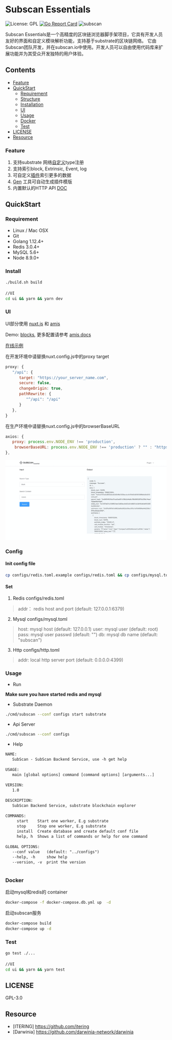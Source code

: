 # Subscan Essentials

![License: GPL](https://img.shields.io/badge/license-GPL-blue.svg)
[![Go Report Card](https://goreportcard.com/badge/github.com/itering/subscan)](https://goreportcard.com/report/github.com/itering/subscan)
![subscan](https://github.com/itering/subscan/workflows/subscan/badge.svg)

Subscan Essentials是一个高精度的区块链浏览器脚手架项目，它具有开发人员友好的界面和自定义模块解析功能，支持基于substrate的区块链网络。
它由Subscan团队开发，并在subscan.io中使用。开发人员可以自由使用代码库来扩展功能并为其受众开发独特的用户体验。


## Contents

- [Feature](#Feature)
- [QuickStart](#QuickStart)
  - [Requirement](#Requirement)
  - [Structure](docs/tree.md)
  - [Installation](#Install)
  - [UI](#UI)
  - [Usage](#Usage)
  - [Docker](#Docker)
  - [Test](#Test)
- [LICENSE](#LICENSE)
- [Resource](#Resource)


### Feature

1. 支持substrate 网络[自定义](/custom_type.md)type注册 
2. 支持索引block, Extrinsic, Event, log
3. 可自定义[插件](/plugins)索引更多的数据
4. [Gen](https://github.com/itering/subscan-plugin/tree/master/tool) 工具可自动生成插件模版
5. 内置默认的HTTP API [DOC](/docs/index.md)

## QuickStart

### Requirement

* Linux / Mac OSX
* Git
* Golang 1.12.4+
* Redis 3.0.4+
* MySQL 5.6+
* Node 8.9.0+

### Install

```bash
./build.sh build

//UI
cd ui && yarn && yarn dev
```

### UI

UI部分使用 [nuxt.js](https://nuxtjs.org/) 和 [amis](https://github.com/baidu/amis)

Demo: [blocks](/ui/plugins/blocks.js), 更多配置请参考 [amis docs](https://baidu.gitee.io/amis/docs/index)

[在线示例](https://crab.demo.subscan.io/)

在开发环境中请替换nuxt.config.js中的proxy target

```js
proxy: {
   "/api": {
      target: "https://your_server_name.com",
      secure: false,
      changeOrigin: true,
      pathRewrite: {
         "^/api": "/api"
      }
   },
}
```

在生产环境中请替换nuxt.config.js中的browserBaseURL

```js
axios: {
   proxy: process.env.NODE_ENV !== 'production',
    browserBaseURL: process.env.NODE_ENV !== 'production' ? "" : "https://your_server_name.com"
},
```

![ui_demo](./ui_demo.png)

### Config

#### Init config file 

```bash
cp configs/redis.toml.example configs/redis.toml && cp configs/mysql.toml.example configs/mysql.toml && cp configs/http.toml.example configs/http.toml
```

#### Set

1. Redis  configs/redis.toml

> addr： redis host and port (default: 127.0.0.1:6379)

2. Mysql  configs/mysql.toml

> host: mysql host (default: 127.0.0.1)
> user: mysql user (default: root)
> pass: mysql user passwd (default: "")
> db:   mysql db name (default: "subscan")

3. Http   configs/http.toml

> addr: local http server port (default: 0.0.0.0:4399)



### Usage

- Run

**Make sure you have started redis and mysql**

- Substrate Daemon
```bash
./cmd/subscan --conf configs start substrate
```

- Api Server
```bash
./cmd/subscan --conf configs
```

- Help

```
NAME:
   SubScan - SubScan Backend Service, use -h get help

USAGE:
   main [global options] command [command options] [arguments...]

VERSION:
   1.0

DESCRIPTION:
   SubScan Backend Service, substrate blockchain explorer

COMMANDS:
     start    Start one worker, E.g substrate
     stop     Stop one worker, E.g substrate
     install  Create database and create default conf file
     help, h  Shows a list of commands or help for one command

GLOBAL OPTIONS:
   --conf value   (default: "../configs")
   --help, -h     show help
   --version, -v  print the version


```


### Docker

启动mysql和redis的 container

```bash
docker-compose -f docker-compose.db.yml up  -d
```

启动subscan服务

```bash
docker-compose build
docker-compose up -d
```

### Test

```bash
go test ./...

//UI
cd ui && yarn && yarn test
```


## LICENSE

GPL-3.0


## Resource
 
- [ITERING] https://github.com/itering
- [Darwinia] https://github.com/darwinia-network/darwinia